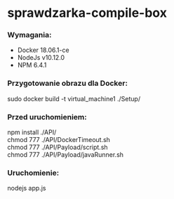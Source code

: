 # sprawdzarka-compile-box

### Wymagania:
- Docker 18.06.1-ce
- NodeJs v10.12.0
- NPM 6.4.1

### Przygotowanie obrazu dla Docker:
sudo docker build -t virtual_machine1 ./Setup/

### Przed uruchomieniem:
npm install ./API/  
chmod 777 ./API/DockerTimeout.sh  
chmod 777 ./API/Payload/script.sh  
chmod 777 ./API/Payload/javaRunner.sh  

### Uruchomienie:
nodejs app.js